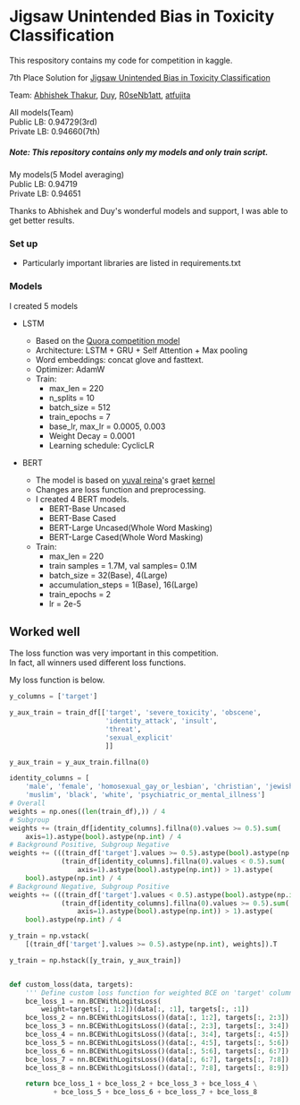 # Jigsaw Unintended Bias in Toxicity Classification
This respository contains my code for competition in kaggle.


7th Place Solution for [Jigsaw Unintended Bias in Toxicity Classification](https://www.kaggle.com/c/jigsaw-unintended-bias-in-toxicity-classification "Jigsaw Unintended Bias in Toxicity Classification")

Team: [Abhishek Thakur](https://www.kaggle.com/abhishek), [Duy](https://www.kaggle.com/pvduy23), [R0seNb1att](https://www.kaggle.com/frankrosenblatt), [atfujita](https://www.kaggle.com/atsunorifujita)

All models(Team)    
Public LB: 0.94729(3rd)   
Private LB: 0.94660(7th)

##### Note: This repository contains only my models and only train script.


My models(5 Model averaging)   
Public LB: 0.94719   
Private LB: 0.94651

Thanks to Abhishek and Duy's wonderful models and support, I was able to get better results.

### Set up
- Particularly important libraries are listed in requirements.txt


### Models
I created 5 models

- LSTM
  - Based on the [Quora competition model](https://github.com/AtsunoriFujita/Quora-Insincere-Questions-Classification)
  - Architecture: LSTM + GRU + Self Attention + Max pooling
  - Word embeddings: concat glove and fasttext.
  - Optimizer: AdamW
  - Train:
    - max_len = 220
    - n_splits = 10
    - batch_size = 512
    - train_epochs = 7
    - base_lr, max_lr = 0.0005, 0.003
    - Weight Decay = 0.0001
    - Learning schedule: CyclicLR


- BERT
  - The model is based on [yuval reina](https://www.kaggle.com/yuval6967)'s graet [kernel](https://www.kaggle.com/yuval6967/toxic-bert-plain-vanila)
  - Changes are loss function and preprocessing.
  - I created 4 BERT models.
    - BERT-Base Uncased
    - BERT-Base Cased
    - BERT-Large Uncased(Whole Word Masking)
    - BERT-Large Cased(Whole Word Masking)
  - Train:
    - max_len = 220
    - train samples = 1.7M, val samples= 0.1M
    - batch_size = 32(Base), 4(Large)
    - accumulation_steps = 1(Base), 16(Large)
    - train_epochs = 2
    - lr = 2e-5


## Worked well
The loss function was very important in this competition.   
In fact, all winners used different loss functions.

My loss function is below.

```python
y_columns = ['target']

y_aux_train = train_df[['target', 'severe_toxicity', 'obscene',
                        'identity_attack', 'insult',
                        'threat',
                        'sexual_explicit'
                        ]]

y_aux_train = y_aux_train.fillna(0)

identity_columns = [
    'male', 'female', 'homosexual_gay_or_lesbian', 'christian', 'jewish',
    'muslim', 'black', 'white', 'psychiatric_or_mental_illness']
# Overall
weights = np.ones((len(train_df),)) / 4
# Subgroup
weights += (train_df[identity_columns].fillna(0).values >= 0.5).sum(
    axis=1).astype(bool).astype(np.int) / 4
# Background Positive, Subgroup Negative
weights += (((train_df['target'].values >= 0.5).astype(bool).astype(np.int) +
             (train_df[identity_columns].fillna(0).values < 0.5).sum(
                 axis=1).astype(bool).astype(np.int)) > 1).astype(
    bool).astype(np.int) / 4
# Background Negative, Subgroup Positive
weights += (((train_df['target'].values < 0.5).astype(bool).astype(np.int) +
             (train_df[identity_columns].fillna(0).values >= 0.5).sum(
                 axis=1).astype(bool).astype(np.int)) > 1).astype(
    bool).astype(np.int) / 4

y_train = np.vstack(
    [(train_df['target'].values >= 0.5).astype(np.int), weights]).T

y_train = np.hstack([y_train, y_aux_train])


def custom_loss(data, targets):
    ''' Define custom loss function for weighted BCE on 'target' column '''
    bce_loss_1 = nn.BCEWithLogitsLoss(
        weight=targets[:, 1:2])(data[:, :1], targets[:, :1])
    bce_loss_2 = nn.BCEWithLogitsLoss()(data[:, 1:2], targets[:, 2:3])
    bce_loss_3 = nn.BCEWithLogitsLoss()(data[:, 2:3], targets[:, 3:4])
    bce_loss_4 = nn.BCEWithLogitsLoss()(data[:, 3:4], targets[:, 4:5])
    bce_loss_5 = nn.BCEWithLogitsLoss()(data[:, 4:5], targets[:, 5:6])
    bce_loss_6 = nn.BCEWithLogitsLoss()(data[:, 5:6], targets[:, 6:7])
    bce_loss_7 = nn.BCEWithLogitsLoss()(data[:, 6:7], targets[:, 7:8])
    bce_loss_8 = nn.BCEWithLogitsLoss()(data[:, 7:8], targets[:, 8:9])

    return bce_loss_1 + bce_loss_2 + bce_loss_3 + bce_loss_4 \
           + bce_loss_5 + bce_loss_6 + bce_loss_7 + bce_loss_8
```
